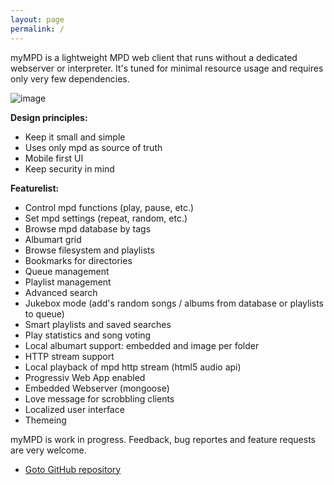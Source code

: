 ```yaml
---
layout: page
permalink: /
---
```


myMPD is a lightweight MPD web client that runs without a dedicated webserver or interpreter. 
It's tuned for minimal resource usage and requires only very few dependencies.

![image](https://jcgames.de/stuff/myMPD/screenshots-2019-02-23.gif)

**Design principles:**
 - Keep it small and simple
 - Uses only mpd as source of truth
 - Mobile first UI
 - Keep security in mind

**Featurelist:**
 - Control mpd functions (play, pause, etc.)
 - Set mpd settings (repeat, random, etc.)
 - Browse mpd database by tags
 - Albumart grid
 - Browse filesystem and playlists
 - Bookmarks for directories
 - Queue management
 - Playlist management
 - Advanced search
 - Jukebox mode (add's random songs / albums from database or playlists to queue)
 - Smart playlists and saved searches
 - Play statistics and song voting
 - Local albumart support: embedded and image per folder
 - HTTP stream support
 - Local playback of mpd http stream (html5 audio api)
 - Progressiv Web App enabled
 - Embedded Webserver (mongoose)
 - Love message for scrobbling clients
 - Localized user interface
 - Themeing

myMPD is work in progress. Feedback, bug reportes and feature requests are very welcome.
 - <a href="https://github.com/jcorporation/myMPD/issues">Goto GitHub repository</a>

